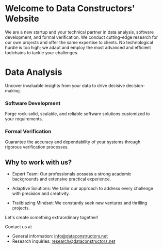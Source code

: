 # Welcome to Data Constructors' Website

We are a new startup and your technical partner in data analysis, software
development, and formal verification. We conduct cutting-edge research for our
own projects and offer the same expertise to clients. No technological hurdle is
too high; we adapt and employ the most advanced and efficient toolchains to
tackle your challenges.

# Data Analysis

Uncover invaluable insights from your data to drive decisive decision-making.

### Software Development

Forge rock-solid, scalable, and reliable software solutions customized to
your requirements.

### Formal Verification

Guarantee the accuracy and dependability of your systems through rigorous
verification processes.

## Why to work with us?

- Expert Team: Our professionals possess a strong academic backgrounds and
  extensive practical experience.

- Adaptive Solutions: We tailor our approach to address every
  challenge with precision and creativity.

- Trailblazing Mindset: We constantly seek new ventures and thrilling projects.


Let's create something extraordinary together!

Contact us at 

- General information: [info@dataconstructors.net](mailto:info@dataconstructors.net)
- Research inquiries: [research@dataconstructors.net](mailto:research@dataconstructors.net)